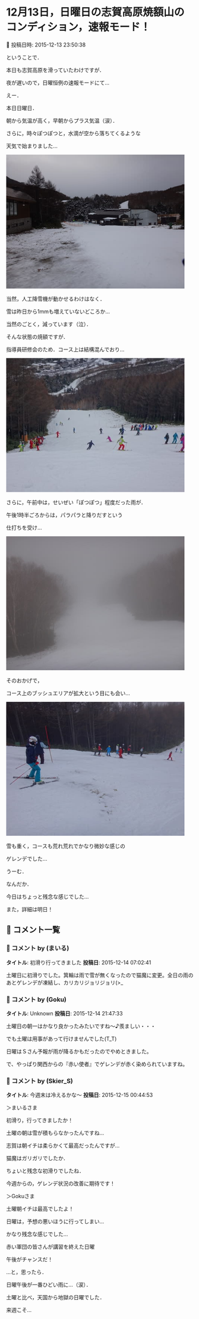 # 12月13日，日曜日の志賀高原焼額山のコンディション，速報モード！

📅 投稿日時: 2015-12-13 23:50:38

ということで．


本日も志賀高原を滑っていたわけですが．


夜が遅いので，日曜恒例の速報モードにて…





えー．


本日日曜日．


朝から気温が高く，早朝からプラス気温（涙）．


さらに，時々ぽつぽつと，水滴が空から落ちてくるような


天気で始まりました…




![9b05f846b0656a8aa2335b2a27dd206c.jpg](images/9b05f846b0656a8aa2335b2a27dd206c.jpg)




当然，人工降雪機が動かせるわけはなく．


雪は昨日から1mmも増えていないどころか…


当然のごとく，減っています（泣）．





そんな状態の焼額ですが．


指導員研修会のため．コース上は結構混んでおり…




![cae40e85d44d045672d20bef91b1d32c.jpg](images/cae40e85d44d045672d20bef91b1d32c.jpg)




さらに，午前中は，せいぜい「ぽつぽつ」程度だった雨が．


午後1時半ごろからは，パラパラと降りだすという


仕打ちを受け…




![46ca1586d251a3444d1af035562365d8.jpg](images/46ca1586d251a3444d1af035562365d8.jpg)




そのおかげで，


コース上のブッシュエリアが拡大という目にも会い…




![9be60482cea90e307a0059815f2776a3.jpg](images/9be60482cea90e307a0059815f2776a3.jpg)




雪も重く，コースも荒れ荒れでかなり微妙な感じの


ゲレンデでした…





うーむ．


なんだか．


今日はちょっと残念な感じでした…





また，詳細は明日！

## 💬 コメント一覧

### 💬 コメント by (まいる)
**タイトル**: 初滑り行ってきました
**投稿日**: 2015-12-14 07:02:41

土曜日に初滑りでした。箕輪は雨で雪が無くなったので猫魔に変更。全日の雨のあとゲレンデが凍結し、カリカリジョリジョリ(>_

### 💬 コメント by (Goku)
**タイトル**: Unknown
**投稿日**: 2015-12-14 21:47:33

土曜日の朝一はかなり良かったみたいですね～♪羨ましい・・・

でも土曜は用事があって行けませんでした(T_T)





日曜はＳさん予報が雨が降るかもだったのでやめときました。



で、やっぱり関西からの『赤い使者』でゲレンデが赤く染められていますね。

### 💬 コメント by (Skier_S)
**タイトル**: 今週末は冷えるかな～
**投稿日**: 2015-12-15 00:44:53

＞まいるさま

初滑り，行ってきましたか！

土曜の朝は雪が積もらなかったんですね…

志賀は朝イチは柔らかくて最高だったんですが…

猫魔はガリガリでしたか．

ちょいと残念な初滑りでしたね．

今週からの，ゲレンデ状況の改善に期待です！



＞Gokuさま

土曜朝イチは最高でしたよ！

日曜は，予想の悪いほうに行ってしまい…

かなり残念な感じでした…

赤い軍団の皆さんが講習を終えた日曜

午後がチャンスだ！

…と，思ったら．

日曜午後が一番ひどい雨に…（涙）．

土曜と比べ，天国から地獄の日曜でした．



来週こそ…

